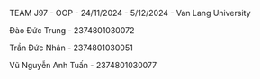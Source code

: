 TEAM J97 - OOP - 24/11/2024 - 5/12/2024 - Van Lang University

Đào Đức Trung - 2374801030072

Trần Đức Nhân - 2374801030051

Vũ Nguyễn Anh Tuấn - 2374801030077
